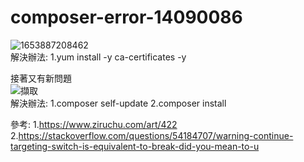 # composer-error-14090086
![1653887208462](https://user-images.githubusercontent.com/22145676/170923760-c878241b-0a5c-44e9-912c-d8e6388dc29f.jpg)<br/>
解決辦法:
1.yum install -y ca-certificates -y

接著又有新問題<br/>
![擷取](https://user-images.githubusercontent.com/22145676/170924248-12656ce6-c996-42e8-86d7-1ccb2eb7babe.PNG)<br/>
解決辦法:
1.composer self-update
2.composer install

參考:
1.<a href="https://www.ziruchu.com/art/422">https://www.ziruchu.com/art/422</a>
2.<a href="https://stackoverflow.com/questions/54184707/warning-continue-targeting-switch-is-equivalent-to-break-did-you-mean-to-u">https://stackoverflow.com/questions/54184707/warning-continue-targeting-switch-is-equivalent-to-break-did-you-mean-to-u</a>
